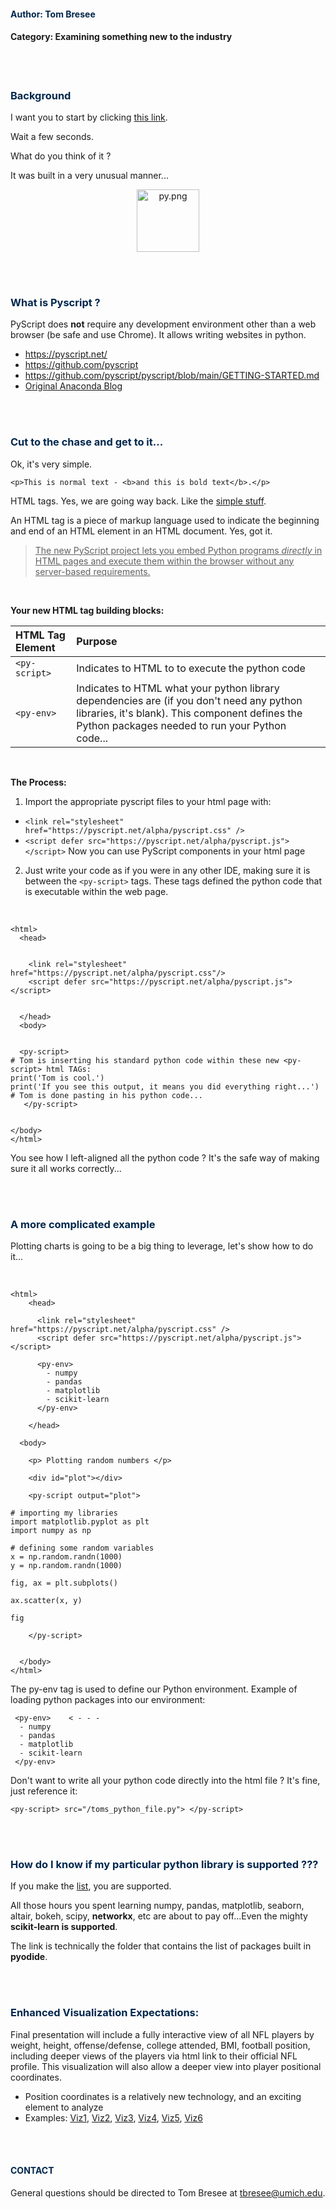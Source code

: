 




#### <font color='#00274C'> Author:  Tom Bresee </font>
#### Category:  Examining something new to the industry

<br>
<br>




### <font color='#00274C'>Background</font>

I want you to start by clicking [this link](https://pyscript.net/examples/panel_stream.html).  

Wait a few seconds.  

What do you think of it ? 

It was built in a very unusual manner...

<p align="center"><img src='https://raw.githubusercontent.com/pyscript/pyscript/main/pyscriptjs/examples/logo.png' alt='py.png' width="100"></p>

<br>
<br>




### <font color='#00274C'>What is Pyscript ?</font>

PyScript does **not** require any development environment other than a web browser (be safe and use Chrome). It allows writing websites in python.  

* <https://pyscript.net/>
* <https://github.com/pyscript>
* <https://github.com/pyscript/pyscript/blob/main/GETTING-STARTED.md>
* [Original Anaconda Blog](https://www.anaconda.com/blog/pyscript-python-in-the-browser)

<br>
<br>



### <font color='#00274C'>Cut to the chase and get to it...</font>

Ok, it's very simple. 

`<p>This is normal text - <b>and this is bold text</b>.</p>`

HTML tags.  Yes, we are going way back.  Like the [simple stuff](https://www.w3schools.com/tags/tag_comment.asp). 

An HTML tag is a piece of markup language used to indicate the beginning and end of an HTML element in an HTML document.  Yes, got it.  

> <u>The new PyScript project lets you embed Python programs *directly* in HTML pages and execute them within the browser without any server-based requirements.</u>

<br>

**Your new HTML tag building blocks:**


| HTML Tag Element | Purpose |
|:-|:-|
| `<py-script>`   | Indicates to HTML to to execute the python code  | 
| `<py-env>` | Indicates to HTML what your python library dependencies are (if you don't need any python libraries, it's blank). This component defines the Python packages needed to run your Python code...  |


<br>


**The Process:**

1. Import the appropriate pyscript files to your html page with: 
  - `<link rel="stylesheet" href="https://pyscript.net/alpha/pyscript.css" />`
  - `<script defer src="https://pyscript.net/alpha/pyscript.js"></script>`
   Now you can use PyScript components in your html page

2. Just write your code as if you were in any other IDE, making sure it is between the `<py-script>` tags.  These tags defined the python code that is executable within the web page. 


<br>


```
<html>
  <head>


    <link rel="stylesheet" href="https://pyscript.net/alpha/pyscript.css"/>
    <script defer src="https://pyscript.net/alpha/pyscript.js"></script>

  
  </head>
  <body> 


  <py-script>  
# Tom is inserting his standard python code within these new <py-script> html TAGs: 
print('Tom is cool.') 
print('If you see this output, it means you did everything right...')
# Tom is done pasting in his python code...
   </py-script> 


</body>
</html>
```


You see how I left-aligned all the python code ?  It's the safe way of making sure it all works correctly...

<br>
<br>




### <font color='#00274C'>A more complicated example</font>


Plotting charts is going to be a big thing to leverage, let's show how to do it... 

<br>


```
<html>
    <head>

      <link rel="stylesheet" href="https://pyscript.net/alpha/pyscript.css" />
      <script defer src="https://pyscript.net/alpha/pyscript.js"></script>

      <py-env>  
        - numpy  
        - pandas 
        - matplotlib
        - scikit-learn 
      </py-env>
    
    </head>

  <body>
    
    <p> Plotting random numbers </p>

    <div id="plot"></div>
    
    <py-script output="plot">   

# importing my libraries 
import matplotlib.pyplot as plt
import numpy as np

# defining some random variables 
x = np.random.randn(1000)
y = np.random.randn(1000)

fig, ax = plt.subplots()

ax.scatter(x, y)

fig

    </py-script>


  </body>
</html>
```


<p> The py-env tag is used to define our Python environment. Example of loading python packages into our environment: </p>


```
 <py-env>    < - - - 
  - numpy   
  - pandas 
  - matplotlib
  - scikit-learn
 </py-env>
```


<p>Don't want to write all your python code directly into the html file ? 
It's fine, just reference it:</p>


```<py-script> src="/toms_python_file.py"> </py-script>```


<br>
<br>




### <font color='#00274C'>How do I know if my particular python library is supported ???</font>

If you make the [list](https://github.com/pyodide/pyodide/tree/main/packages), you are supported. 

All those hours you spent learning numpy, pandas, matplotlib, seaborn, altair, bokeh, scipy, **networkx**, etc are about to pay off...Even the mighty **scikit-learn is supported**. 

The link is technically the folder that contains the list of packages built in **pyodide**. 

<br>
<br>




### <font color='#00274C'>Enhanced Visualization Expectations:</font>
 Final presentation will include a fully interactive view of all NFL players by weight, height, offense/defense, college attended, BMI, football position, including deeper views of the players via html link to their official NFL profile. This visualization will also allow a deeper view into player positional coordinates. 
   - Position coordinates is a relatively new technology, and an exciting element to analyze
   - Examples:  [Viz1](https://raw.githubusercontent.com/tombresee/NFL-Big-Data-Bowl-2021/main/ENTER/images/tampa_bay_passes_all_season.svg), [Viz2](https://raw.githubusercontent.com/tombresee/NFL-Big-Data-Bowl-2021/main/ENTER/images/avg_passing_yds_per_game_by_team.svg), [Viz3](https://raw.githubusercontent.com/tombresee/NFL-Big-Data-Bowl-2021/main/ENTER/images/player_weight_distribution.svg), [Viz4](https://raw.githubusercontent.com/tombresee/NFL-Big-Data-Bowl-2021/main/ENTER/images/orangeonblue2_b.svg), [Viz5](https://raw.githubusercontent.com/tombresee/NFL-Big-Data-Bowl-2021/main/ENTER/images/spheroid_prolate.svg), [Viz6](https://raw.githubusercontent.com/tombresee/NFL-Big-Data-Bowl-2021/main/ENTER/images/frontend.png)

<br>
<br>




#### <font color='#00274C'>CONTACT</font>
General questions should be directed to Tom Bresee at <tbresee@umich.edu>.

